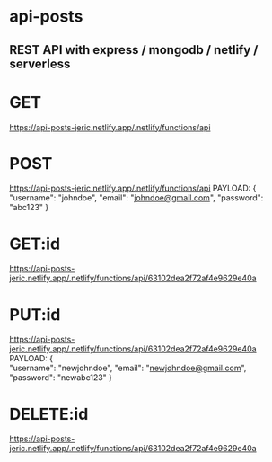 # api-posts

## REST API with express / mongodb / netlify / serverless 

# GET
https://api-posts-jeric.netlify.app/.netlify/functions/api

# POST
https://api-posts-jeric.netlify.app/.netlify/functions/api
PAYLOAD:
{    
    "username": "johndoe",
    "email": "johndoe@gmail.com",
    "password": "abc123"
}

# GET:id
https://api-posts-jeric.netlify.app/.netlify/functions/api/63102dea2f72af4e9629e40a

# PUT:id
https://api-posts-jeric.netlify.app/.netlify/functions/api/63102dea2f72af4e9629e40a
PAYLOAD:
{    
    "username": "newjohndoe",
    "email": "newjohndoe@gmail.com",
    "password": "newabc123"
}

# DELETE:id
https://api-posts-jeric.netlify.app/.netlify/functions/api/63102dea2f72af4e9629e40a
